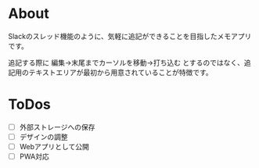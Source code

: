 # About

Slackのスレッド機能のように、気軽に追記ができることを目指したメモアプリです。

追記する際に 編集→末尾までカーソルを移動→打ち込む とするのではなく、追記用のテキストエリアが最初から用意されていることが特徴です。

# ToDos

- [ ] 外部ストレージへの保存
- [ ] デザインの調整
- [ ] Webアプリとして公開
- [ ] PWA対応
